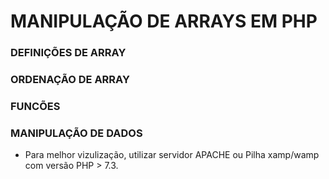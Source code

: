 # MANIPULAÇÃO DE ARRAYS EM PHP 

### DEFINIÇÕES DE ARRAY
### ORDENAÇÃO DE ARRAY
### FUNCÕES 
### MANIPULAÇÃO DE DADOS


- Para melhor vizulização, utilizar servidor APACHE ou Pilha xamp/wamp com versão PHP > 7.3. 


